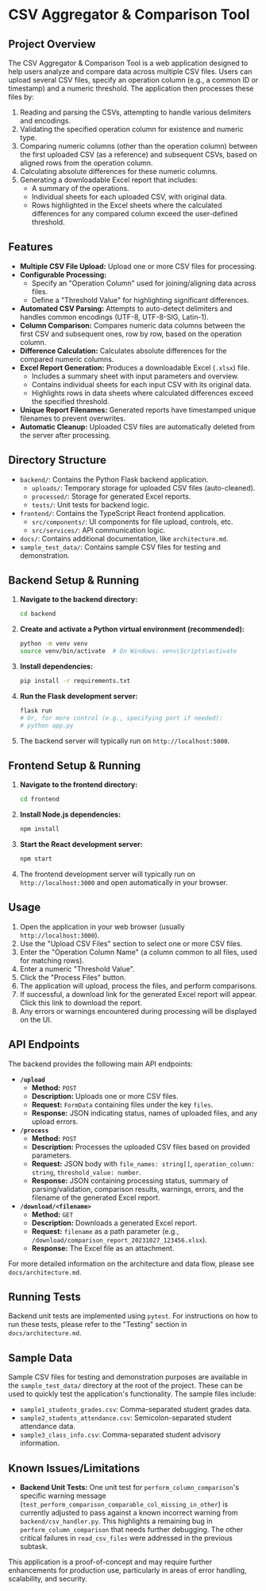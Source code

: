 # CSV Aggregator & Comparison Tool

## Project Overview

The CSV Aggregator & Comparison Tool is a web application designed to help users analyze and compare data across multiple CSV files. Users can upload several CSV files, specify an operation column (e.g., a common ID or timestamp) and a numeric threshold. The application then processes these files by:
1.  Reading and parsing the CSVs, attempting to handle various delimiters and encodings.
2.  Validating the specified operation column for existence and numeric type.
3.  Comparing numeric columns (other than the operation column) between the first uploaded CSV (as a reference) and subsequent CSVs, based on aligned rows from the operation column.
4.  Calculating absolute differences for these numeric columns.
5.  Generating a downloadable Excel report that includes:
    *   A summary of the operations.
    *   Individual sheets for each uploaded CSV, with original data.
    *   Rows highlighted in the Excel sheets where the calculated differences for any compared column exceed the user-defined threshold.

## Features

*   **Multiple CSV File Upload:** Upload one or more CSV files for processing.
*   **Configurable Processing:**
    *   Specify an "Operation Column" used for joining/aligning data across files.
    *   Define a "Threshold Value" for highlighting significant differences.
*   **Automated CSV Parsing:** Attempts to auto-detect delimiters and handles common encodings (UTF-8, UTF-8-SIG, Latin-1).
*   **Column Comparison:** Compares numeric data columns between the first CSV and subsequent ones, row by row, based on the operation column.
*   **Difference Calculation:** Calculates absolute differences for the compared numeric columns.
*   **Excel Report Generation:** Produces a downloadable Excel (`.xlsx`) file.
    *   Includes a summary sheet with input parameters and overview.
    *   Contains individual sheets for each input CSV with its original data.
    *   Highlights rows in data sheets where calculated differences exceed the specified threshold.
*   **Unique Report Filenames:** Generated reports have timestamped unique filenames to prevent overwrites.
*   **Automatic Cleanup:** Uploaded CSV files are automatically deleted from the server after processing.

## Directory Structure

*   `backend/`: Contains the Python Flask backend application.
    *   `uploads/`: Temporary storage for uploaded CSV files (auto-cleaned).
    *   `processed/`: Storage for generated Excel reports.
    *   `tests/`: Unit tests for backend logic.
*   `frontend/`: Contains the TypeScript React frontend application.
    *   `src/components/`: UI components for file upload, controls, etc.
    *   `src/services/`: API communication logic.
*   `docs/`: Contains additional documentation, like `architecture.md`.
*   `sample_test_data/`: Contains sample CSV files for testing and demonstration.

## Backend Setup & Running

1.  **Navigate to the backend directory:**
    ```bash
    cd backend
    ```
2.  **Create and activate a Python virtual environment (recommended):**
    ```bash
    python -m venv venv
    source venv/bin/activate  # On Windows: venv\Scripts\activate
    ```
3.  **Install dependencies:**
    ```bash
    pip install -r requirements.txt
    ```
4.  **Run the Flask development server:**
    ```bash
    flask run
    # Or, for more control (e.g., specifying port if needed):
    # python app.py 
    ```
5.  The backend server will typically run on `http://localhost:5000`.

## Frontend Setup & Running

1.  **Navigate to the frontend directory:**
    ```bash
    cd frontend
    ```
2.  **Install Node.js dependencies:**
    ```bash
    npm install
    ```
3.  **Start the React development server:**
    ```bash
    npm start
    ```
4.  The frontend development server will typically run on `http://localhost:3000` and open automatically in your browser.

## Usage

1.  Open the application in your web browser (usually `http://localhost:3000`).
2.  Use the "Upload CSV Files" section to select one or more CSV files.
3.  Enter the "Operation Column Name" (a column common to all files, used for matching rows).
4.  Enter a numeric "Threshold Value".
5.  Click the "Process Files" button.
6.  The application will upload, process the files, and perform comparisons.
7.  If successful, a download link for the generated Excel report will appear. Click this link to download the report.
8.  Any errors or warnings encountered during processing will be displayed on the UI.

## API Endpoints

The backend provides the following main API endpoints:

*   **`/upload`**
    *   **Method:** `POST`
    *   **Description:** Uploads one or more CSV files.
    *   **Request:** `FormData` containing files under the key `files`.
    *   **Response:** JSON indicating status, names of uploaded files, and any upload errors.
*   **`/process`**
    *   **Method:** `POST`
    *   **Description:** Processes the uploaded CSV files based on provided parameters.
    *   **Request:** JSON body with `file_names: string[]`, `operation_column: string`, `threshold_value: number`.
    *   **Response:** JSON containing processing status, summary of parsing/validation, comparison results, warnings, errors, and the filename of the generated Excel report.
*   **`/download/<filename>`**
    *   **Method:** `GET`
    *   **Description:** Downloads a generated Excel report.
    *   **Request:** `filename` as a path parameter (e.g., `/download/comparison_report_20231027_123456.xlsx`).
    *   **Response:** The Excel file as an attachment.

For more detailed information on the architecture and data flow, please see `docs/architecture.md`.

## Running Tests

Backend unit tests are implemented using `pytest`. For instructions on how to run these tests, please refer to the "Testing" section in `docs/architecture.md`.

## Sample Data

Sample CSV files for testing and demonstration purposes are available in the `sample_test_data/` directory at the root of the project. These can be used to quickly test the application's functionality. The sample files include:
* `sample1_students_grades.csv`: Comma-separated student grades data.
* `sample2_students_attendance.csv`: Semicolon-separated student attendance data.
* `sample3_class_info.csv`: Comma-separated student advisory information.

## Known Issues/Limitations

*   **Backend Unit Tests:** One unit test for `perform_column_comparison`'s specific warning message (`test_perform_comparison_comparable_col_missing_in_other`) is currently adjusted to pass against a known incorrect warning from `backend/csv_handler.py`. This highlights a remaining bug in `perform_column_comparison` that needs further debugging. The other critical failures in `read_csv_files` were addressed in the previous subtask.

This application is a proof-of-concept and may require further enhancements for production use, particularly in areas of error handling, scalability, and security.
